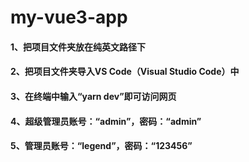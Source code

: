 # my-vue3-app

#### 1、把项目文件夹放在纯英文路径下

#### 2、把项目文件夹导入VS Code（Visual Studio Code）中

#### 3、在终端中输入“yarn dev”即可访问网页

#### 4、超级管理员账号：“admin”，密码：“admin”

#### 5、管理员账号：“legend”，密码：“123456”

